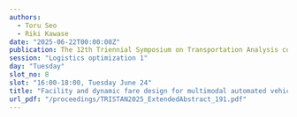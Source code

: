 ```yaml
---
authors:
  - Toru Seo
  - Riki Kawase
date: "2025-06-22T00:00:00Z"
publication: The 12th Triennial Symposium on Transportation Analysis conference
session: "Logistics optimization 1"
day: "Tuesday"
slot_no: 8
slot: "16:00-18:00, Tuesday June 24"
title: "Facility and dynamic fare design for multimodal automated vehicle logistics system under traffic flow constraints"
url_pdf: "/proceedings/TRISTAN2025_ExtendedAbstract_191.pdf"
---
```

